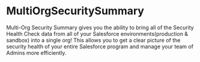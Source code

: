 # MultiOrgSecuritySummary

Multi-Org Security Summary gives you the ability to bring all of the Security Health Check data from all of your Salesforce environments(production &amp; sandbox) into a single org! This allows you to get a clear picture of the security health of your entire Salesforce program and manage your team of Admins more efficiently.
